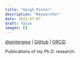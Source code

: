 ```yaml
---
title: "Gergő Pintér"
description: "Researcher"
date: 2022-07-07
draft: false
images: []
---
```


[@pintergreg](https://twitter.com/pintergreg) | [GitHub](https://github.com/pintergreg) | [ORCiD](https://orcid.org/0000-0003-4731-3816)

Publications of my Ph.D. research:
